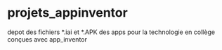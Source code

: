 # projets_appinventor

depot des fichiers *.iai et *.APK des apps pour la technologie en collège conçues avec app_inventor
